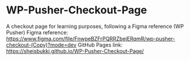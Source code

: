 # WP-Pusher-Checkout-Page
A checkout page for learning purposes, following a Figma reference (WP Pusher)
Figma reference: https://www.figma.com/file/FnwpeBZFrPQRRZbejERqmR/wp-pusher-checkout-(Copy)?mode=dev
GitHub Pages link: https://sheisbukki.github.io/WP-Pusher-Checkout-Page/
